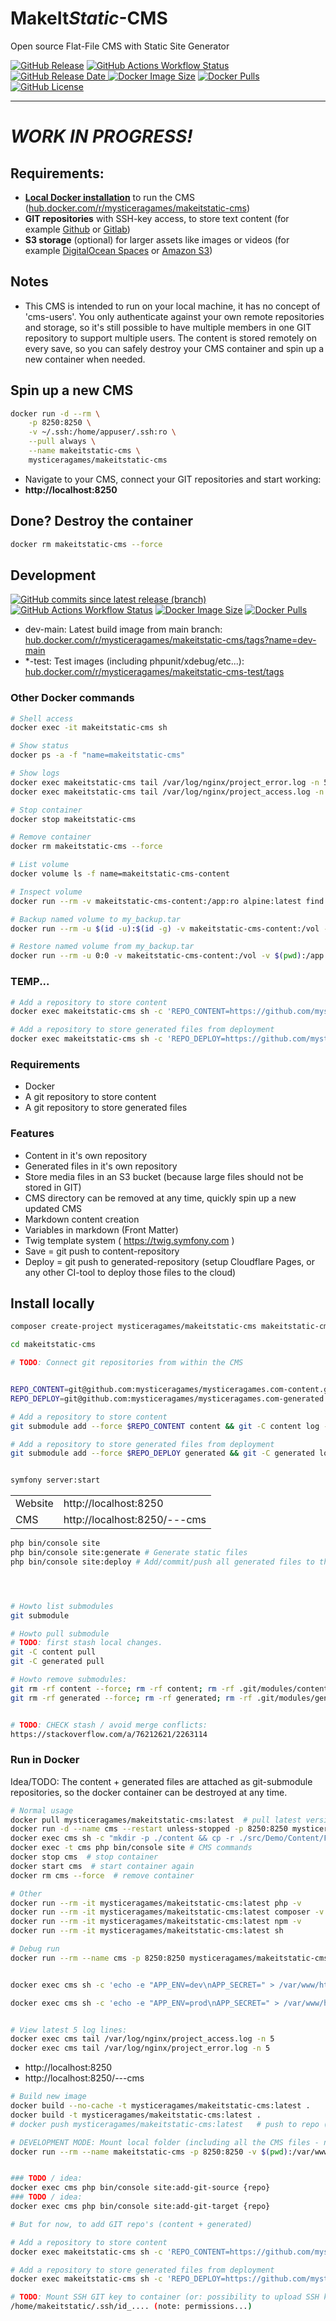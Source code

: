 # **MakeIt***Static*-CMS

Open source Flat-File CMS with Static Site Generator

[![GitHub Release](https://img.shields.io/github/v/release/mysticeragames/MakeItStatic-CMS)](https://github.com/mysticeragames/MakeItStatic-CMS/releases/latest)
[![GitHub Actions Workflow Status](https://img.shields.io/github/actions/workflow/status/mysticeragames/MakeItStatic-CMS/trigger.release.yml)](https://github.com/mysticeragames/MakeItStatic-CMS/actions/workflows/trigger.release.yml)
[![GitHub Release Date](https://img.shields.io/github/release-date/mysticeragames/makeitstatic-cms)
](https://github.com/mysticeragames/MakeItStatic-CMS/releases/latest)
[![Docker Image Size](https://img.shields.io/docker/image-size/mysticeragames/makeitstatic-cms)](https://hub.docker.com/r/mysticeragames/makeitstatic-cms/tags)
[![Docker Pulls](https://img.shields.io/docker/pulls/mysticeragames/makeitstatic-cms)](https://hub.docker.com/r/mysticeragames/makeitstatic-cms/tags)
[![GitHub License](https://img.shields.io/github/license/mysticeragames/makeitstatic-cms)](https://github.com/mysticeragames/MakeItStatic-CMS#MIT-1-ov-file)

---

# *WORK IN PROGRESS!*

## Requirements:

- [**Local Docker installation**](https://docs.docker.com/get-started/get-docker/) to run the CMS ([hub.docker.com/r/mysticeragames/makeitstatic-cms](https://hub.docker.com/r/mysticeragames/makeitstatic-cms/tags))
- **GIT repositories** with SSH-key access, to store text content (for example [Github](https://github.com) or [Gitlab](https://gitlab.com))
- **S3 storage** (optional) for larger assets like images or videos (for example [DigitalOcean Spaces](https://www.digitalocean.com/products/spaces) or [Amazon S3](https://aws.amazon.com/s3/))

## Notes
- This CMS is intended to run on your local machine, it has no concept of 'cms-users'. You only authenticate against your own remote repositories and storage, so it's still possible to have multiple members in one GIT repository to support multiple users. The content is stored remotely on every save, so you can safely destroy your CMS container and spin up a new container when needed.

## Spin up a new CMS

```bash
docker run -d --rm \
    -p 8250:8250 \
    -v ~/.ssh:/home/appuser/.ssh:ro \
    --pull always \
    --name makeitstatic-cms \
    mysticeragames/makeitstatic-cms
```

- Navigate to your CMS, connect your GIT repositories and start working:
- **http://localhost:8250**

## Done? Destroy the container

```bash
docker rm makeitstatic-cms --force
```

## Development

[![GitHub commits since latest release (branch)](https://img.shields.io/github/commits-since/mysticeragames/makeitstatic-cms/latest/main)](https://github.com/mysticeragames/MakeItStatic-CMS/commits/main/)
[![GitHub Actions Workflow Status](https://img.shields.io/github/actions/workflow/status/mysticeragames/MakeItStatic-CMS/trigger.main.yml?branch=main&label=build%20(dev-main))](https://github.com/mysticeragames/MakeItStatic-CMS/actions/workflows/trigger.main.yml)
[![Docker Image Size](https://img.shields.io/docker/image-size/mysticeragames/makeitstatic-cms-test?label=image%20size%20(test))](https://hub.docker.com/r/mysticeragames/makeitstatic-cms-test/tags)
[![Docker Pulls](https://img.shields.io/docker/pulls/mysticeragames/makeitstatic-cms-test?label=docker%20pulls%20(test))](https://hub.docker.com/r/mysticeragames/makeitstatic-cms-test/tags)

- dev-main: Latest build image from main branch: [hub.docker.com/r/mysticeragames/makeitstatic-cms/tags?name=dev-main](https://hub.docker.com/r/mysticeragames/makeitstatic-cms/tags?name=dev-main)
- *-test: Test images (including phpunit/xdebug/etc...): [hub.docker.com/r/mysticeragames/makeitstatic-cms-test/tags](https://hub.docker.com/r/mysticeragames/makeitstatic-cms-test/tags)

### Other Docker commands

```bash
# Shell access
docker exec -it makeitstatic-cms sh

# Show status
docker ps -a -f "name=makeitstatic-cms"

# Show logs
docker exec makeitstatic-cms tail /var/log/nginx/project_error.log -n 5
docker exec makeitstatic-cms tail /var/log/nginx/project_access.log -n 5

# Stop container
docker stop makeitstatic-cms

# Remove container
docker rm makeitstatic-cms --force

# List volume
docker volume ls -f name=makeitstatic-cms-content

# Inspect volume
docker run --rm -v makeitstatic-cms-content:/app:ro alpine:latest find /app -type f

# Backup named volume to my_backup.tar
docker run --rm -u $(id -u):$(id -g) -v makeitstatic-cms-content:/vol -v $(pwd):/app alpine:latest tar c -f /app/my_backup.tar -C /vol .

# Restore named volume from my_backup.tar
docker run --rm -u 0:0 -v makeitstatic-cms-content:/vol -v $(pwd):/app alpine:latest tar x -f /app/my_backup.tar -C /vol .
```

### TEMP...

```bash
# Add a repository to store content
docker exec makeitstatic-cms sh -c 'REPO_CONTENT=https://github.com/mysticeragames/mysticeragames.com-content.git && git submodule add --force $REPO_CONTENT content && git -C content log --oneline -1 || ( echo "no commits yet" && cp -r ./src/Demo/Content/Minimal/* ./content && git -C content add . && git -C content commit -m "initial" && git -C content push -u origin $(git -C content branch --show-current) && rm -r content && git submodule add --force $REPO_CONTENT content );'

# Add a repository to store generated files from deployment
docker exec makeitstatic-cms sh -c 'REPO_DEPLOY=https://github.com/mysticeragames/mysticeragames.com-generated.git && git submodule add --force $REPO_DEPLOY generated && git -C generated log --oneline -1 || ( echo "no commits yet" && cp -r src/Demo/Generated/* generated && git -C generated add . && git -C generated commit -m "initial" && git -C generated push -u origin $(git -C generated branch --show-current) && rm -r generated && git submodule add --force $REPO_DEPLOY generated )'
```

### Requirements

- Docker
- A git repository to store content
- A git repository to store generated files

### Features

- Content in it's own repository
- Generated files in it's own repository
- Store media files in an S3 bucket (because large files should not be stored in GIT)
- CMS directory can be removed at any time, quickly spin up a new updated CMS
- Markdown content creation
- Variables in markdown (Front Matter)
- Twig template system ( https://twig.symfony.com )
- Save = git push to content-repository
- Deploy = git push to generated-repository (setup Cloudflare Pages, or any other CI-tool to deploy those files to the cloud)

## Install locally

```bash
composer create-project mysticeragames/makeitstatic-cms makeitstatic-cms "0.1.*"

cd makeitstatic-cms

# TODO: Connect git repositories from within the CMS


REPO_CONTENT=git@github.com:mysticeragames/mysticeragames.com-content.git
REPO_DEPLOY=git@github.com:mysticeragames/mysticeragames.com-generated.git

# Add a repository to store content
git submodule add --force $REPO_CONTENT content && git -C content log --oneline -1 || ( echo "no commits yet" && cp -r src/Demo/Content/Minimal/* content && git -C content add . && git -C content commit -m "initial" && git -C content push -u origin $(git -C content branch --show-current) && rm -r content && git submodule add --force $REPO_CONTENT content );

# Add a repository to store generated files from deployment
git submodule add --force $REPO_DEPLOY generated && git -C generated log --oneline -1 || ( echo "no commits yet" && cp -r src/Demo/Generated/* generated && git -C generated add . && git -C generated commit -m "initial" && git -C generated push -u origin $(git -C generated branch --show-current) && rm -r generated && git submodule add --force $REPO_DEPLOY generated )


symfony server:start
```

|  |  |
| ---- | --- |
| Website   | http://localhost:8250 |
| CMS       | http://localhost:8250/---cms |

```bash
php bin/console site
php bin/console site:generate # Generate static files
php bin/console site:deploy # Add/commit/push all generated files to the connected repository




# Howto list submodules
git submodule

# Howto pull submodule
# TODO: first stash local changes.
git -C content pull
git -C generated pull

# Howto remove submodules:
git rm -rf content --force; rm -rf content; rm -rf .git/modules/content
git rm -rf generated --force; rm -rf generated; rm -rf .git/modules/generated


# TODO: CHECK stash / avoid merge conflicts:
https://stackoverflow.com/a/76212621/2263114

```

### Run in Docker

Idea/TODO: The content + generated files are attached as git-submodule repositories, so the docker container can be destroyed at any time.

```bash
# Normal usage
docker pull mysticeragames/makeitstatic-cms:latest  # pull latest version
docker run -d --name cms --restart unless-stopped -p 8250:8250 mysticeragames/makeitstatic-cms:latest  # start container
docker exec cms sh -c "mkdir -p ./content && cp -r ./src/Demo/Content/Full/* ./content" # Copy demo content
docker exec -t cms php bin/console site # CMS commands
docker stop cms  # stop container
docker start cms  # start container again
docker rm cms --force  # remove container

# Other
docker run --rm -it mysticeragames/makeitstatic-cms:latest php -v
docker run --rm -it mysticeragames/makeitstatic-cms:latest composer -v
docker run --rm -it mysticeragames/makeitstatic-cms:latest npm -v
docker run --rm -it mysticeragames/makeitstatic-cms:latest sh

# Debug run
docker run --rm --name cms -p 8250:8250 mysticeragames/makeitstatic-cms:latest


docker exec cms sh -c 'echo -e "APP_ENV=dev\nAPP_SECRET=" > /var/www/html/.env.local && php bin/console cache:clear && /usr/sbin/nginx -s reload' # set env to dev

docker exec cms sh -c 'echo -e "APP_ENV=prod\nAPP_SECRET=" > /var/www/html/.env.local && php bin/console cache:clear && /usr/sbin/nginx -s reload' # set env to prod


# View latest 5 log lines:
docker exec cms tail /var/log/nginx/project_access.log -n 5
docker exec cms tail /var/log/nginx/project_error.log -n 5
```

- http://localhost:8250
- http://localhost:8250/---cms

```bash
# Build new image
docker build --no-cache -t mysticeragames/makeitstatic-cms:latest .
docker build -t mysticeragames/makeitstatic-cms:latest .
# docker push mysticeragames/makeitstatic-cms:latest   # push to repo (TODO: make Github Action that takes the Release version as tag)

# DEVELOPMENT MODE: Mount local folder (including all the CMS files - note: use APP_ENV=prod to avoid messages)
docker run --rm --name makeitstatic-cms -p 8250:8250 -v $(pwd):/var/www/html mysticeragames/makeitstatic-cms:latest


### TODO / idea:
docker exec cms php bin/console site:add-git-source {repo}
### TODO / idea:
docker exec cms php bin/console site:add-git-target {repo}

# But for now, to add GIT repo's (content + generated)

# Add a repository to store content
docker exec makeitstatic-cms sh -c 'REPO_CONTENT=https://github.com/mysticeragames/mysticeragames.com-content.git && git submodule add --force $REPO_CONTENT content && git -C content log --oneline -1 || ( echo "no commits yet" && cp -r ./src/Demo/Content/Minimal/* ./content && git -C content add . && git -C content commit -m "initial" && git -C content push -u origin $(git -C content branch --show-current) && rm -r content && git submodule add --force $REPO_CONTENT content );'

# Add a repository to store generated files from deployment
docker exec makeitstatic-cms sh -c 'REPO_DEPLOY=https://github.com/mysticeragames/mysticeragames.com-generated.git && git submodule add --force $REPO_DEPLOY generated && git -C generated log --oneline -1 || ( echo "no commits yet" && cp -r src/Demo/Generated/* generated && git -C generated add . && git -C generated commit -m "initial" && git -C generated push -u origin $(git -C generated branch --show-current) && rm -r generated && git submodule add --force $REPO_DEPLOY generated )'

# TODO: Mount SSH GIT key to container (or: possibility to upload SSH key)
/home/makeitstatic/.ssh/id_.... (note: permissions...)

```
